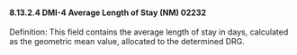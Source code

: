 #### 8.13.2.4 DMI-4 Average Length of Stay (NM) 02232

Definition: This field contains the average length of stay in days, calculated as the geometric mean value, allocated to the determined DRG.
